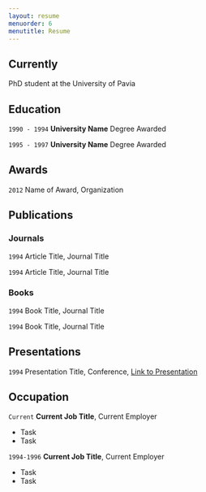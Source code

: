 ```yaml
---
layout: resume
menuorder: 6
menutitle: Resume
---
```

## Currently

PhD student at the University of Pavia

## Education

`1990 - 1994`
__University Name__
Degree Awarded

`1995 - 1997`
__University Name__
Degree Awarded

## Awards

`2012`
Name of Award, Organization

## Publications

<!-- A list is also available [online](https://scholar.google.co.uk/citations?user=LTOTl0YAAAAJ) -->

### Journals

`1994`
Article Title, Journal Title

`1994`
Article Title, Journal Title

### Books

`1994`
Book Title, Journal Title

`1994`
Book Title, Journal Title


## Presentations

`1994`
Presentation Title, Conference, <a href="https://MyWebsite.tld/presentation1">Link to Presentation</a>


## Occupation

`Current`
__Current Job Title__, Current Employer

- Task
- Task

`1994-1996`
__Current Job Title__, Current Employer

- Task
- Task



<!-- ### Footer

Last updated: May 2013 -->
